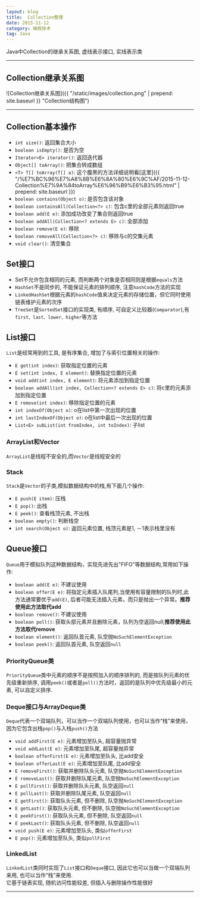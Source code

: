```yaml
---
layout: blog
title:  Collection整理
date: 2015-11-12
category: 编程技术
tag: Java
---
```

Java中Collection的继承关系图, 虚线表示接口, 实线表示类




*****

## Collection继承关系图

![Collection继承关系图]({{ "/static/images/collection.png" | prepend: site.baseurl }} "Collection结构图")

******
## Collection基本操作

* `int size()`: 返回集合大小
* `boolean isEmpty()`: 是否为空
* `Iterator<E> iterator()`: 返回迭代器
* `Object[] toArray()`: 把集合转成数组
* `<T> T[] toArray(T[] a)`: 这个腹黑的方法详细说明看[这里]({{ "/%E7%BC%96%E7%A8%8B%E6%8A%80%E6%9C%AF/2015-11-12-Collection%E7%9A%84toArray%E6%96%B9%E6%B3%95.html" | prepend: site.baseurl }})
* `boolean contains(Object o)`: 是否包含该对象
* `boolean containsAll(Collection<?> c)`: 包含c里的全部元素则返回true
* `boolean add(E e)`: 添加成功改变了集合则返回true
* `boolean addAll(Collection<? extends E> c)`: 全部添加
* `boolean remove(E e)`: 移除
* `boolean removeAll(Collection<?> c)`: 移除与c的交集元素
* `void clear()`: 清空集合

## Set接口
* Set不允许包含相同的元素, 而判断两个对象是否相同则是根据`equals`方法
* `HashSet`不是同步的, 不能保证元素的排列顺序, 注意`hashCode`方法的实现
* `LinkedHashSet`根据元素的`hashCode`值来决定元素的存储位置，但它同时使用链表维护元素的次序
* `TreeSet`是`SortedSet`接口的实现类, 有顺序, 可自定义比较器(`Comparator`),有`first、last、lower、higher`等方法

## List接口
`List`是经常用到的工具, 是有序集合, 增加了与索引位置相关的操作:
* `E get(int index)`: 获取指定位置的元素
* `E set(int index, E element)`: 替换指定位置的元素
* `void add(int index, E element)`: 将元素添加到指定位置
* `boolean addAll(int index, Collection<? extends E> c)`: 将c里的元素添加到指定位置
* `E remove(int index)`: 移除指定位置的元素
* `int indexOf(Object o)`: o在list中第一次出现的位置
* `int lastIndexOf(Object o)`: o在list中最后一次出现的位置
* `List<E> subList(int fromIndex, int toIndex)`: 子list

### ArrayList和Vector
`ArrayList`是线程不安全的,而`Vector`是线程安全的  
### Stack
`Stack`是`Vector`的子类,模拟数据结构中的栈,有下面几个操作:
* `E push(E item)`: 压栈
* `E pop()`: 出栈
* `E peek()`: 查看栈顶元素, 不出栈
* `boolean empty()`: 判断栈空
* `int search(Object o)`: 返回元素位置, 栈顶元素是1, －1表示栈里没有

## Queue接口
`Queue`用于模拟队列这种数据结构，实现先进先出"FIFO"等数据结构,常用如下操作:
* `boolean add(E e)`: 不建议使用
* `boolean offer(E e)`: 将指定元素插入队尾列,当使用有容量限制的队列时,此方法通常要优于`add(E)`,
后者可能无法插入元素，而只是抛出一个异常。**推荐使用此方法取代add**
* `boolean remove()`: 不建议使用
* `boolean poll()`: 获取头部元素并且删除元素，队列为空返回null;**推荐使用此方法取代remove**
* `boolean element()`: 返回队首元素, 队空抛`NoSuchElementException`
* `boolean peek()`: 返回队首元素, 队空返回`null`

### PriorityQueue类
`PriorityQueue`类中元素的顺序不是按照加入的顺序排列的, 而是按队列元素的优先级重新排序,
调用`peek()`或者是`poll()`方法时，返回的是队列中优先级最小的元素, 可以自定义排序.

### Deque接口与ArrayDeque类
`Deque`代表一个双端队列，可以当作一个双端队列使用，也可以当作“栈”来使用，因为它包含出栈`pop()`与入栈`push()`方法
* `void addFirst(E e)`: 元素增加至队头, 超容量抛异常
* `void addLast(E e)`: 元素增加至队尾, 超容量抛异常
* `boolean offerFirst(E e)`: 元素增加至队头, 比add安全
* `boolean offerLast(E e)`: 元素增加至队尾, 比add安全
* `E removeFirst()`: 获取并删除队头元素, 队空抛`NoSuchElementException`
* `E removeLast()`: 获取并删除队尾元素, 队空抛`NoSuchElementException`
* `E pollFirst()`: 获取并删除队头元素, 队空返回`null`
* `E pollLast()`: 获取并删除队尾元素, 队空返回`null`
* `E getFirst()`: 获取队头元素, 但不删除, 队空抛`NoSuchElementException`
* `E getLast()`: 获取队头元素, 但不删除, 队空抛`NoSuchElementException`
* `E peekFirst()`: 获取队头元素, 但不删除, 队空返回`null`
* `E peekLast()`: 获取队头元素, 但不删除, 队空返回`null`
* `void push(E e)`: 元素增加至队头, 类似`offerFirst`
* `E pop()`: 元素增加至队头, 类似`pollFirst`

### LinkedList
`LinkedList`类同时实现了`List`接口和`Deque`接口, 因此它也可以当做一个双端队列来用, 也可以当作“栈”来使用.  
它基于链表实现, 随机访问性能较差, 但插入与删除操作性能很好


*****
